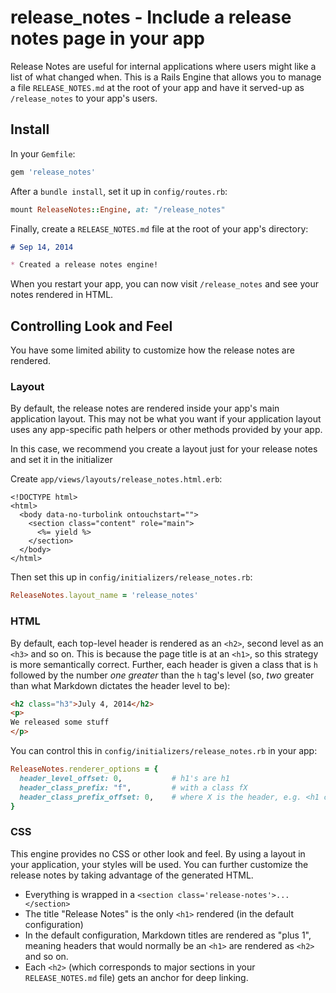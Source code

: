 # release_notes - Include a release notes page in your app

Release Notes are useful for internal applications where users might like a list of what changed when.  This is a Rails Engine
that allows you to manage a file `RELEASE_NOTES.md` at the root of your app and have it served-up as `/release_notes` to your
app's users.

## Install

In your `Gemfile`:

```ruby
gem 'release_notes'
```

After a `bundle install`, set it up in `config/routes.rb`:

```ruby
mount ReleaseNotes::Engine, at: "/release_notes"
```

Finally, create a `RELEASE_NOTES.md` file at the root of your app's directory:

```markdown
# Sep 14, 2014

* Created a release notes engine!
```

When you restart your app, you can now visit `/release_notes` and see your notes rendered in HTML.

## Controlling Look and Feel

You have some limited ability to customize how the release notes are rendered.

### Layout

By default, the release notes are rendered inside your app's main application layout.  This may not be what you want if your
application layout uses any app-specific path helpers or other methods provided by your app.

In this case, we recommend you create a layout just for your release notes and set it in the initializer

Create `app/views/layouts/release_notes.html.erb`:

```erb
<!DOCTYPE html>
<html>
  <body data-no-turbolink ontouchstart="">
    <section class="content" role="main">
      <%= yield %>
    </section>
  </body>
</html>
```

Then set this up in `config/initializers/release_notes.rb`:

```ruby
ReleaseNotes.layout_name = 'release_notes'
```

### HTML

By default, each top-level header is rendered as an `<h2>`, second level as an `<h3>` and so on.  This is because the page title
is at an `<h1>`, so this strategy is more semantically correct.  Further, each header is given a class that is `h` followed by
the number _one greater_ than the `h` tag's level (so, _two_ greater than what Markdown dictates the header level to be):

```html
<h2 class="h3">July 4, 2014</h2>
<p>
We released some stuff
</p>
```

You can control this in `config/initializers/release_notes.rb` in your app:

```ruby
ReleaseNotes.renderer_options = {
  header_level_offset: 0,           # h1's are h1
  header_class_prefix: "f",         # with a class fX
  header_class_prefix_offset: 0,    # where X is the header, e.g. <h1 class="f1">Title</h1>
}
```

### CSS

This engine provides no CSS or other look and feel.  By using a layout in your application, your styles will be used.  You can
further customize the release notes by taking advantage of the generated HTML.

* Everything is wrapped in a `<section class='release-notes'>...</section>`
* The title "Release Notes" is the only `<h1>` rendered (in the default configuration)
* In the default configuration, Markdown titles are rendered  as "plus 1", meaning headers that would normally be an `<h1>` are rendered as `<h2>` and so on.
* Each `<h2>` (which corresponds to major sections in your `RELEASE_NOTES.md` file) gets an anchor for deep linking.
